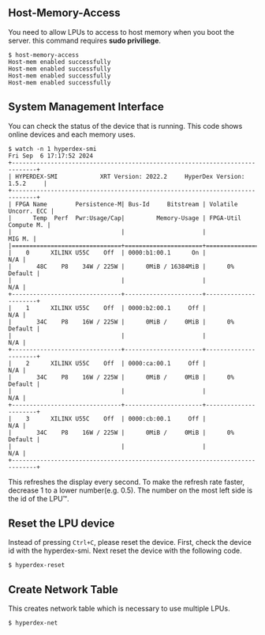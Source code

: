 
## Host-Memory-Access

You need to allow LPUs to access to host memory when you boot the server. this command requires **sudo priviliege**.

```shell linenums="1"
$ host-memory-access
Host-mem enabled successfully
Host-mem enabled successfully
Host-mem enabled successfully
Host-mem enabled successfully
```

## System Management Interface

You can check the status of the device that is running. This code shows online devices and each memory uses.

```shell
$ watch -n 1 hyperdex-smi
Fri Sep  6 17:17:52 2024
+-----------------------------------------------------------------------------+
| HYPERDEX-SMI            XRT Version: 2022.2     HyperDex Version: 1.5.2     |
+-----------------------------------------------------------------------------+
| FPGA Name        Persistence-M| Bus-Id     Bitstream | Volatile Uncorr. ECC |
|      Temp  Perf  Pwr:Usage/Cap|         Memory-Usage | FPGA-Util Compute M. |
|                               |                      |               MIG M. |
|===============================+======================+======================|
|    0      XILINX U55C    Off  | 0000:b1:00.1      On |                  N/A |
|       48C    P8    34W / 225W |      0MiB / 16384MiB |      0%      Default |
|                               |                      |                  N/A |
+-------------------------------+----------------------+----------------------+
|    1      XILINX U55C    Off  | 0000:b2:00.1     Off |                  N/A |
|       34C    P8    16W / 225W |      0MiB /     0MiB |      0%      Default |
|                               |                      |                  N/A |
+-------------------------------+----------------------+----------------------+
|    2      XILINX U55C    Off  | 0000:ca:00.1     Off |                  N/A |
|       34C    P8    16W / 225W |      0MiB /     0MiB |      0%      Default |
|                               |                      |                  N/A |
+-------------------------------+----------------------+----------------------+
|    3      XILINX U55C    Off  | 0000:cb:00.1     Off |                  N/A |
|       34C    P8    16W / 225W |      0MiB /     0MiB |      0%      Default |
|                               |                      |                  N/A |
+-----------------------------------------------------------------------------+
```

This refreshes the display every second. To make the refresh rate faster, decrease 1 to a lower number(e.g. 0.5). The number on the most left side is the id of the LPU™.

## Reset the LPU device

Instead of pressing `Ctrl+C`, please reset the device. First, check the device id with the hyperdex-smi. Next reset the device with the following code.

```shell linenums="1"
$ hyperdex-reset
```

## Create Network Table
This creates network table which is necessary to use multiple LPUs.
```shell linenums="1"
$ hyperdex-net
```